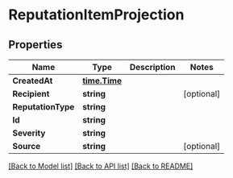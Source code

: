 # ReputationItemProjection

## Properties

Name | Type | Description | Notes
------------ | ------------- | ------------- | -------------
**CreatedAt** | [**time.Time**](time.Time) |  | 
**Recipient** | **string** |  | [optional] 
**ReputationType** | **string** |  | 
**Id** | **string** |  | 
**Severity** | **string** |  | 
**Source** | **string** |  | [optional] 

[[Back to Model list]](../README#documentation-for-models) [[Back to API list]](../README#documentation-for-api-endpoints) [[Back to README]](../README)



